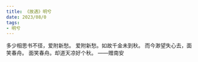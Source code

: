 ```yaml
---
title: 《故遇》明兮
date: 2023/08/0
tags:
- 明兮
---
```

多少相思书不径，爱附新愁。
爱附新愁。如故千金未到秋。
而今渺望失心去，面笑春舟。
面笑春舟。却道天凉好个秋。
——赠南安
